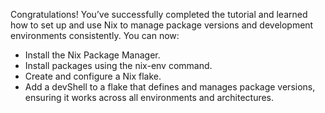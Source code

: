 Congratulations! You’ve successfully completed the tutorial and learned how to set up and use Nix to manage package versions and development environments consistently. You can now:

- Install the Nix Package Manager.
- Install packages using the nix-env command.
- Create and configure a Nix flake.
- Add a devShell to a flake that defines and manages package versions, ensuring it works across all environments and architectures.

